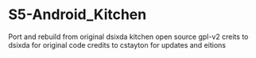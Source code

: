 S5-Android_Kitchen
==================

Port and rebuild from original dsixda kitchen
open source gpl-v2 creits to dsixda for original code
credits to cstayton for updates and eitions
